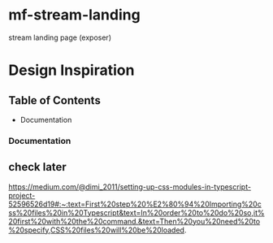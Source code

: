 # mf-stream-landing

stream landing page (exposer)

# Design Inspiration

## Table of Contents

- Documentation

### Documentation

## check later

https://medium.com/@dimi_2011/setting-up-css-modules-in-typescript-project-52596526d19#:~:text=First%20step%20%E2%80%94%20Importing%20css%20files%20in%20Typescript&text=In%20order%20to%20do%20so,it%20first%20with%20the%20command.&text=Then%20you%20need%20to%20specify,CSS%20files%20will%20be%20loaded.
